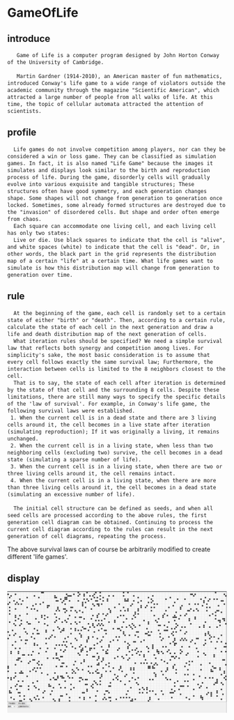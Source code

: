 # GameOfLife
## introduce

       Game of Life is a computer program designed by John Horton Conway of the University of Cambridge.

       Martin Gardner (1914-2010), an American master of fun mathematics, introduced Conway's life game to a wide range of violators outside the academic community through the magazine "Scientific American", which attracted a large number of people from all walks of life. At this time, the topic of cellular automata attracted the attention of scientists.

## profile

      Life games do not involve competition among players, nor can they be considered a win or loss game. They can be classified as simulation games. In fact, it is also named "Life Game" because the images it simulates and displays look similar to the birth and reproduction process of life. During the game, disorderly cells will gradually evolve into various exquisite and tangible structures; These structures often have good symmetry, and each generation changes shape. Some shapes will not change from generation to generation once locked. Sometimes, some already formed structures are destroyed due to the "invasion" of disordered cells. But shape and order often emerge from chaos.
      Each square can accommodate one living cell, and each living cell has only two states:
      Live or die. Use black squares to indicate that the cell is "alive", and white spaces (white) to indicate that the cell is "dead". Or, in other words, the black part in the grid represents the distribution map of a certain "life" at a certain time. What life games want to simulate is how this distribution map will change from generation to generation over time.

## rule

      At the beginning of the game, each cell is randomly set to a certain state of either "birth" or "death". Then, according to a certain rule, calculate the state of each cell in the next generation and draw a life and death distribution map of the next generation of cells.
      What iteration rules should be specified? We need a simple survival law that reflects both synergy and competition among lives. For simplicity's sake, the most basic consideration is to assume that every cell follows exactly the same survival law; Furthermore, the interaction between cells is limited to the 8 neighbors closest to the cell.
      That is to say, the state of each cell after iteration is determined by the state of that cell and the surrounding 8 cells. Despite these limitations, there are still many ways to specify the specific details of the 'law of survival'. For example, in Conway's life game, the following survival laws were established.
     1. When the current cell is in a dead state and there are 3 living cells around it, the cell becomes in a live state after iteration (simulating reproduction); If it was originally a living, it remains unchanged.
     2. When the current cell is in a living state, when less than two neighboring cells (excluding two) survive, the cell becomes in a dead state (simulating a sparse number of life).
     3. When the current cell is in a living state, when there are two or three living cells around it, the cell remains intact.
     4. When the current cell is in a living state, when there are more than three living cells around it, the cell becomes in a dead state (simulating an excessive number of life).

      The initial cell structure can be defined as seeds, and when all seed cells are processed according to the above rules, the first generation cell diagram can be obtained. Continuing to process the current cell diagram according to the rules can result in the next generation of cell diagrams, repeating the process.

   The above survival laws can of course be arbitrarily modified to create different 'life games'.

## display
![display](image/display.png)
